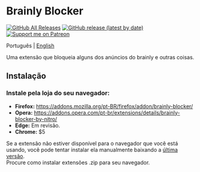 # Brainly Blocker
[![GitHub All Releases](https://img.shields.io/github/downloads/nitrog0d/brainly-blocker/total?style=for-the-badge)](https://github.com/nitrog0d/brainly-blocker/releases)
[![GitHub release (latest by date)](https://img.shields.io/github/v/release/nitrog0d/brainly-blocker?style=for-the-badge)](https://github.com/nitrog0d/brainly-blocker/releases/latest)
[![Support me on Patreon](https://img.shields.io/badge/dynamic/json?url=https%3A%2F%2Fwww.patreon.com%2Fapi%2Fcampaigns%2F1177520&query=data.attributes.patron_count&suffix=%20Patrons&color=FF5441&label=Patreon&logo=Patreon&logoColor=FF5441&style=for-the-badge)](https://patreon.com/nitrog0d)  

Português | [English](https://github.com/nitrog0d/brainly-blocker/blob/master/README.en.md)

Uma extensão que bloqueia alguns dos anúncios do brainly e outras coisas.

## Instalação

### Instale pela loja do seu navegador:
* **Firefox:** https://addons.mozilla.org/pt-BR/firefox/addon/brainly-blocker/  
* **Opera:** https://addons.opera.com/pt-br/extensions/details/brainly-blocker-by-nitro/  
* **Edge:** Em revisão.  
* **Chrome:** $5

Se a extensão não estiver disponível para o navegador que você está usando, você pode tentar instalar ela manualmente baixando a [última versão](https://github.com/nitrog0d/brainly-blocker/releases/latest).  
Procure como instalar extensões .zip para seu navegador.
